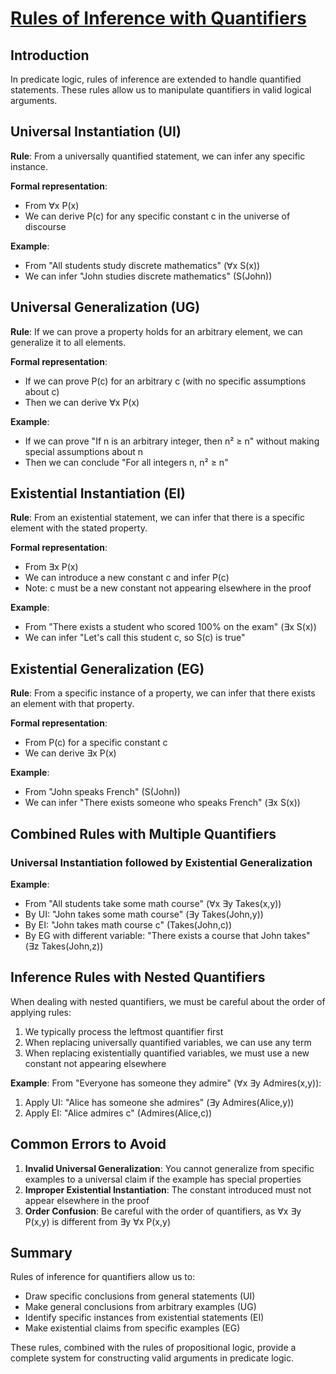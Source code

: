 # [Rules of Inference with Quantifiers](images/rules_of__inference_with_quantification_outlined.png)

## Introduction

In predicate logic, rules of inference are extended to handle quantified statements. These rules allow us to manipulate quantifiers in valid logical arguments.

## Universal Instantiation (UI)

**Rule**: From a universally quantified statement, we can infer any specific instance.

**Formal representation**:
- From ∀x P(x)
- We can derive P(c) for any specific constant c in the universe of discourse

**Example**:
- From "All students study discrete mathematics" (∀x S(x))
- We can infer "John studies discrete mathematics" (S(John))

## Universal Generalization (UG)

**Rule**: If we can prove a property holds for an arbitrary element, we can generalize it to all elements.

**Formal representation**:
- If we can prove P(c) for an arbitrary c (with no specific assumptions about c)
- Then we can derive ∀x P(x)

**Example**:
- If we can prove "If n is an arbitrary integer, then n² ≥ n" without making special assumptions about n
- Then we can conclude "For all integers n, n² ≥ n"

## Existential Instantiation (EI)

**Rule**: From an existential statement, we can infer that there is a specific element with the stated property.

**Formal representation**:
- From ∃x P(x)
- We can introduce a new constant c and infer P(c)
- Note: c must be a new constant not appearing elsewhere in the proof

**Example**:
- From "There exists a student who scored 100% on the exam" (∃x S(x))
- We can infer "Let's call this student c, so S(c) is true"

## Existential Generalization (EG)

**Rule**: From a specific instance of a property, we can infer that there exists an element with that property.

**Formal representation**:
- From P(c) for a specific constant c
- We can derive ∃x P(x)

**Example**:
- From "John speaks French" (S(John))
- We can infer "There exists someone who speaks French" (∃x S(x))

## Combined Rules with Multiple Quantifiers

### Universal Instantiation followed by Existential Generalization

**Example**:
- From "All students take some math course" (∀x ∃y Takes(x,y))
- By UI: "John takes some math course" (∃y Takes(John,y))
- By EI: "John takes math course c" (Takes(John,c))
- By EG with different variable: "There exists a course that John takes" (∃z Takes(John,z))

## Inference Rules with Nested Quantifiers

When dealing with nested quantifiers, we must be careful about the order of applying rules:

1. We typically process the leftmost quantifier first
2. When replacing universally quantified variables, we can use any term
3. When replacing existentially quantified variables, we must use a new constant not appearing elsewhere

**Example**:
From "Everyone has someone they admire" (∀x ∃y Admires(x,y)):
1. Apply UI: "Alice has someone she admires" (∃y Admires(Alice,y))
2. Apply EI: "Alice admires c" (Admires(Alice,c))

## Common Errors to Avoid

1. **Invalid Universal Generalization**: You cannot generalize from specific examples to a universal claim if the example has special properties
2. **Improper Existential Instantiation**: The constant introduced must not appear elsewhere in the proof
3. **Order Confusion**: Be careful with the order of quantifiers, as ∀x ∃y P(x,y) is different from ∃y ∀x P(x,y)

## Summary

Rules of inference for quantifiers allow us to:
- Draw specific conclusions from general statements (UI)
- Make general conclusions from arbitrary examples (UG)
- Identify specific instances from existential statements (EI)
- Make existential claims from specific examples (EG)

These rules, combined with the rules of propositional logic, provide a complete system for constructing valid arguments in predicate logic.